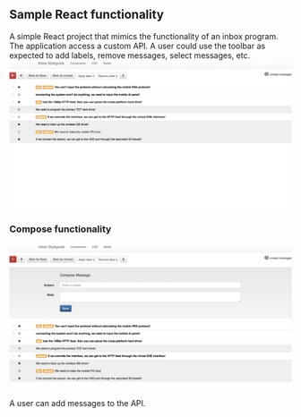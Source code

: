 ## Sample React functionality

A simple React project that mimics the functionality of an inbox program. The application access a custom API. 
A user could use the toolbar as expected to add labels, remove messages, select messages, etc.  
![inbox screenshot](https://github.com/TheRobQ/React-Inbox-New/blob/master/images/SCreen2.png)

### Compose functionality
![inbox screen 2](https://github.com/TheRobQ/React-Inbox-New/blob/master/images/Screen1.png)

A user can add messages to the API.  
